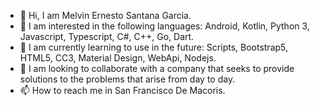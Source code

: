 - 👋 Hi, I am Melvin Ernesto Santana Garcia. 
- 👀 I am interested in the following languages: Android, Kotlin, Python 3, Javascript, Typescript, C#, C++, Go, Dart.
- 🌱 I am currently learning to use in the future: Scripts, Bootstrap5, HTML5, CC3, Material Design, WebApi, Nodejs.
- 💞️ I am looking to collaborate with a company that seeks to provide solutions to the problems that arise from day to day.
- 📫 How to reach me in San Francisco De Macoris.

<!---
MelvinErnestoSG/MelvinErnestoSG is a ✨ special ✨ repository because its `README.md` (this file) appears on your GitHub profile.
You can click the Preview link to take a look at your changes.
--->
